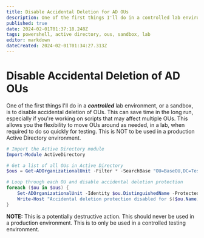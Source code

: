 ```yaml
---
title: Disable Accidental Deletion for AD OUs
description: One of the first things I'll do in a controlled lab environment, or a sandbox, is to disable accidental deletion of OUs. This can save time in the long run, especially if you're working on scripts that may affect multiple OUs. 
published: true
date: 2024-02-01T01:37:18.248Z
tags: powershell, active directory, ous, sandbox, lab
editor: markdown
dateCreated: 2024-02-01T01:34:27.313Z
---
```


<!--
title: Disable Accidental Deletion of AD OUs
description: One of the first things I'll do in a controlled lab environment, or a sandbox, is to disable accidental deletion of OUs. This can save time in the long run, especially if you're working on scripts that may affect multiple OUs.
published: true
date: 2024-1-31
tags: 
editor: markdown
dateCreated: 2024-1-31
-->

# Disable Accidental Deletion of AD OUs
One of the first things I'll do in a ***controlled*** lab environment, or a sandbox, is to disable accidental deletion of OUs. This can save time in the long run, especially if you're working on scripts that may affect multiple OUs. This allows you the flexibility to move OUs around as needed, in a lab, when required to do so quickly for testing. This is NOT to be used in a production Active Directory environment.

```PowerShell
# Import the Active Directory module
Import-Module ActiveDirectory

# Get a list of all OUs in Active Directory
$ous = Get-ADOrganizationalUnit -Filter * -SearchBase "OU=BaseOU,DC=TestLab,DC=local" -SearchScope Subtree

# Loop through each OU and disable accidental deletion protection
foreach ($ou in $ous) {
    Set-ADOrganizationalUnit -Identity $ou.DistinguishedName -ProtectedFromAccidentalDeletion $false
    Write-Host "Accidental deletion protection disabled for $($ou.Name)"
}
```
**NOTE:** This is a potentially destructive action. This should never be used in a production environment. This is to only be used in a controlled testing environment.